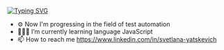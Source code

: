 [![Typing SVG](https://readme-typing-svg.herokuapp.com?color=%2336BCF7&lines=Hi,there+I'm+Svetlana)](https://git.io/typing-svg)



- ⚙️ Now I'm progressing in the field of test automation
- 👩🏻‍💻 I’m currently learning language JavaScript
- 📫 How to reach me https://www.linkedin.com/in/svetlana-yatskevich


